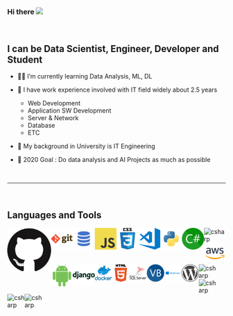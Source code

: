 ### Hi there <a href="https://github.com/chloecmin"><img src="https://media.giphy.com/media/hvRJCLFzcasrR4ia7z/giphy.gif" width="40px"></a>
<br>

## I can be Data Scientist, Engineer, Developer and Student
- :woman_student:   I’m currently learning Data Analysis, ML, DL

- :briefcase:  I have work experience involved with IT field widely about 2.5 years
  - Web Development
  - Application SW Development
  - Server & Network
  - Database
  - ETC
  
- :school:  My background in University is IT Engineering

- :goal_net:  2020 Goal : Do data analysis and AI Projects as much as possible

  <br>
---
<br>

## Languages and Tools

<div width ="100%"height="50px"></div>
<img align="left" alt="GitHub" width="20%" src="https://raw.githubusercontent.com/github/explore/78df643247d429f6cc873026c0622819ad797942/topics/github/github.png" />
<img align="left" alt="Git" width="10%" src="https://raw.githubusercontent.com/github/explore/80688e429a7d4ef2fca1e82350fe8e3517d3494d/topics/git/git.png" />
<img align="left" alt="SQL" width="10%" padding="10px" src="https://raw.githubusercontent.com/github/explore/80688e429a7d4ef2fca1e82350fe8e3517d3494d/topics/sql/sql.png" />
<img align="left" alt="JavaScript" width="10%" padding="10px" src="https://raw.githubusercontent.com/github/explore/80688e429a7d4ef2fca1e82350fe8e3517d3494d/topics/javascript/javascript.png" />
<img align="left" alt="CSS3" width="10%" src="https://raw.githubusercontent.com/github/explore/80688e429a7d4ef2fca1e82350fe8e3517d3494d/topics/css/css.png" />
<img align="left" alt="Visual Studio Code" width="10%" src="https://raw.githubusercontent.com/github/explore/80688e429a7d4ef2fca1e82350fe8e3517d3494d/topics/visual-studio-code/visual-studio-code.png" />
<img align="left" alt="Python" width="10%" src="https://raw.githubusercontent.com/github/explore/80688e429a7d4ef2fca1e82350fe8e3517d3494d/topics/python/python.png" />
<img align="left" alt="csharp" width="10%" src="https://raw.githubusercontent.com/github/explore/80688e429a7d4ef2fca1e82350fe8e3517d3494d/topics/csharp/csharp.png" />
<img align="left" alt="csharp" width="10%" src=https://upload.wikimedia.org/wikipedia/commons/thumb/a/a1/PyCharm_Logo.svg/1200px-PyCharm_Logo.svg.png />
<img align="left" alt="csharp" width="10%" src="https://raw.githubusercontent.com/github/explore/80688e429a7d4ef2fca1e82350fe8e3517d3494d/topics/aws/aws.png" />
<img align="left" alt="csharp" width="10%" src="https://raw.githubusercontent.com/github/explore/80688e429a7d4ef2fca1e82350fe8e3517d3494d/topics/android/android.png" />
<img align="left" alt="csharp" width="10%" src="https://raw.githubusercontent.com/github/explore/80688e429a7d4ef2fca1e82350fe8e3517d3494d/topics/django/django.png" />
<br>
<img align="left" alt="csharp" width="40px"padding="10px"  src="https://raw.githubusercontent.com/github/explore/80688e429a7d4ef2fca1e82350fe8e3517d3494d/topics/docker/docker.png" />
<img align="left" alt="csharp" width="40px" src="https://raw.githubusercontent.com/github/explore/80688e429a7d4ef2fca1e82350fe8e3517d3494d/topics/html/html.png" />
<img align="left" alt="MSSQL" width="40px" src="https://github.com/github/explore/blob/master/topics/sql-server/sql-server.png?raw=true" />
<img align="left" alt="csharp" width="40px"padding="20px"  src="https://raw.githubusercontent.com/github/explore/80688e429a7d4ef2fca1e82350fe8e3517d3494d/topics/visual-basic/visual-basic.png" />
<img align="left" alt="csharp" width="40px" src="https://raw.githubusercontent.com/github/explore/80688e429a7d4ef2fca1e82350fe8e3517d3494d/topics/windows/windows.png" />
<img align="left" alt="csharp" width="40px" src="https://raw.githubusercontent.com/github/explore/80688e429a7d4ef2fca1e82350fe8e3517d3494d/topics/wordpress/wordpress.png" />
<img align="left" alt="csharp" width="40px" src="https://cdn.shortpixel.ai/client/q_lossless,ret_img,w_522,h_521/https://www.hudsoncourses.com/wp-content/uploads/2014/09/Microsoft-Windows-Server-2012-R2.png" />
<img align="left" alt="csharp" width="40px" src=https://www.motc.gov.qa/sites/default/files/server-2016_0.jpg />
<img align="left" alt="csharp" width="40px" src="https://www.synercomm.com/wp-content/uploads/microsoft-hyperv-logo-sized-768x384.jpg" />
<img align="left" alt="csharp" width="40px" src="https://images.squarespace-cdn.com/content/v1/5b20050e3c3a534593e1acc3/1547973463256-45ACTOP3J98ZJLMGLTQU/ke17ZwdGBToddI8pDm48kABpC-8OSMfOfgwGbWCJtcpZw-zPPgdn4jUwVcJE1ZvWEtT5uBSRWt4vQZAgTJucoTqqXjS3CfNDSuuf31e0tVHJxc9w8SoP6GKVGdwrslLhn1RxToi7nIkzmPmivim25B926scO3xePJoa6uVJa9B4/Anaconda.png" />